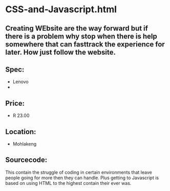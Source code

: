 # CSS-and-Javascript.html

## Creating WEbsite are the way forward but if there is a problem why stop when there is help somewhere that can fasttrack the experience for later. How just follow the website. 

## Spec: 
* Lenovo 
* 

## Price: 
* R 23.00

## Location:
* Mohlakeng 

## Sourcecode: 

This contain the struggle of coding in certain environments that leave people going for more then they can handle. Plus getting to Javascript is based on using HTML to the highest contain their ever was. 
